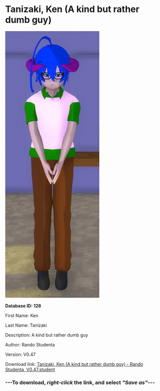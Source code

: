 # Tanizaki, Ken (A kind but rather dumb guy)

<img src="https://raw.githubusercontent.com/Arbiter1223/Daigaku-Gurashi-Custom-Students/master/Students/Files/Tanizaki%2C%20Ken%20(A%20kind%20but%20rather%20dumb%20guy).png" title="Tanizaki, Ken (A kind but rather dumb guy) - Rando Studenta, V0.47">

**Database ID: 128**

First Name: Ken

Last Name: Tanizaki

Description: A kind but rather dumb guy

Author: Rando Studenta

Version: V0.47

Download link: <a href="https://raw.githubusercontent.com/Arbiter1223/Daigaku-Gurashi-Custom-Students/master/Students/Files/Tanizaki%2C%20Ken%20(A%20kind%20but%20rather%20dumb%20guy)%20-%20Rando%20Studenta%2C%20V0.47.student">Tanizaki, Ken (A kind but rather dumb guy) - Rando Studenta, V0.47.student</a>

### ---**To download, _right-click_ the link, and select _"Save as"_**---
